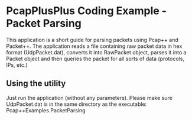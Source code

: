PcapPlusPlus Coding Example - Packet Parsing
============================================

This application is a short guide for parsing packets using Pcap++ and Packet++. 
The application reads a file containing raw packet data in hex format (UdpPacket.dat), converts it into RawPacket object, parses it into a Packet object and then queries the packet for all sorts of data (protocols, IPs, etc.)

Using the utility
-----------------
Just run the application (without any parameters). Please make sure UdpPacket.dat is in the same directory as the executable: 
	Pcap++Examples.PacketParsing